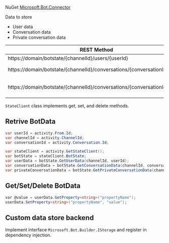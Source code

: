 NuGet [Microsoft.Bot.Connector](https://www.nuget.org/packages/Microsoft.Bot.Connector)

Data to store
- User data
- Conversation data
- Private conversation data

| REST Method                                                               | Description               |
| ------------------------------------------------------------------------- | ------------------------- |
| https://domain/botstate/{channelId}/users/{userId}                        | user data                 |
| https://domain/botstate/{channelId}/conversations/{conversationId}        | conversation data         |
| https://domain/botstate/{channelId}/conversations/{conversationId}/users/ | private conversation data |

`StateClient` class implements get, set, and delete methods.

## Retrive BotData

```csharp
var userId = activity.From.Id;
var channelId = activity.ChannelId;
var conversationId = activity.Conversation.Id;

var stateClient = activity.GetStateClient();
var botState = stateClient.BotState;
var userData = botState.GetUserData(channelId, userId);
var conversationData = botState.GetConversationData(channelId, conversationId);
var privateConversationData = botState.GetPrivateConversationData(channelId, conversationId, userId);
```

## Get/Set/Delete BotData

```csharp
var @value = userData.GetProperty<string>("propertyName");
userData.SetProperty<string>("propertyName", "value");
```

## Custom data store backend

Implement interface `Microsoft.Bot.Builder.IStorage` and register in dependency injection.
